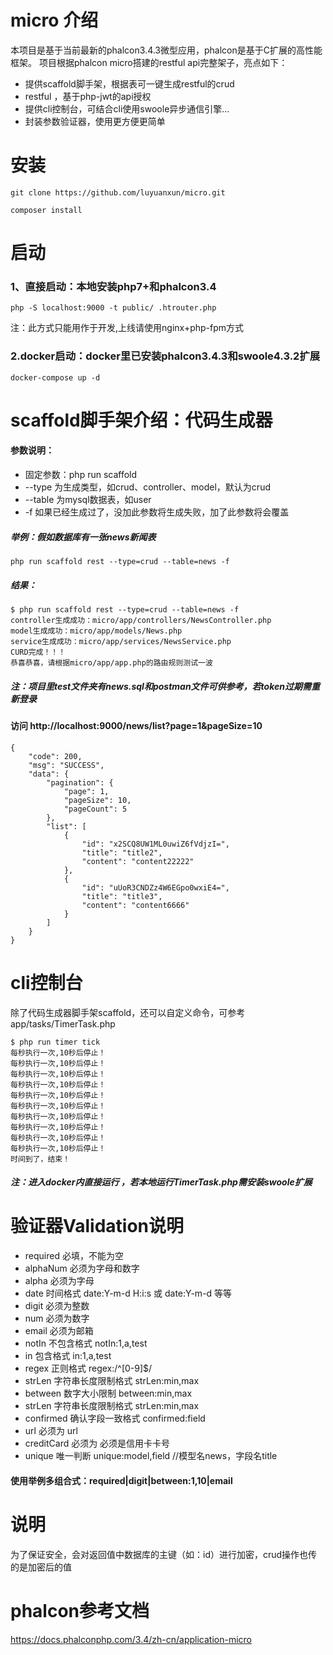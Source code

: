 # micro 介绍
本项目是基于当前最新的phalcon3.4.3微型应用，phalcon是基于C扩展的高性能框架。
项目根据phalcon micro搭建的restful api完整架子，亮点如下：
* 提供scaffold脚手架，根据表可一键生成restful的crud
* restful ，基于php-jwt的api授权
* 提供cli控制台，可结合cli使用swoole异步通信引擎...
* 封装参数验证器，使用更方便更简单


# 安装
```
git clone https://github.com/luyuanxun/micro.git
```
```
composer install
```

# 启动
### 1、直接启动：本地安装php7+和phalcon3.4
```
php -S localhost:9000 -t public/ .htrouter.php
```
注：此方式只能用作于开发,上线请使用nginx+php-fpm方式

### 2.docker启动：docker里已安装phalcon3.4.3和swoole4.3.2扩展
```
docker-compose up -d
```
# scaffold脚手架介绍：代码生成器
#### 参数说明：
* 固定参数：php run scaffold
* --type 为生成类型，如crud、controller、model，默认为crud
* --table 为mysql数据表，如user
* -f 如果已经生成过了，没加此参数将生成失败，加了此参数将会覆盖
##### 举例：假如数据库有一张news新闻表
```
php run scaffold rest --type=crud --table=news -f
```
##### 结果：
```
$ php run scaffold rest --type=crud --table=news -f
controller生成成功：micro/app/controllers/NewsController.php
model生成成功：micro/app/models/News.php
service生成成功：micro/app/services/NewsService.php
CURD完成！！！
恭喜恭喜，请根据micro/app/app.php的路由规则测试一波
```
##### 注：项目里test文件夹有news.sql和postman文件可供参考，若token过期需重新登录

#### 访问 http://localhost:9000/news/list?page=1&pageSize=10
```
{
    "code": 200,
    "msg": "SUCCESS",
    "data": {
        "pagination": {
            "page": 1,
            "pageSize": 10,
            "pageCount": 5
        },
        "list": [
            {
                "id": "x2SCQ8UW1ML0uwiZ6fVdjzI=",
                "title": "title2",
                "content": "content22222"
            },
            {
                "id": "uUoR3CNDZz4W6EGpo0wxiE4=",
                "title": "title3",
                "content": "content6666"
            }
        ]
    }
}
```

# cli控制台
除了代码生成器脚手架scaffold，还可以自定义命令，可参考app/tasks/TimerTask.php
```
$ php run timer tick
每秒执行一次,10秒后停止！
每秒执行一次,10秒后停止！
每秒执行一次,10秒后停止！
每秒执行一次,10秒后停止！
每秒执行一次,10秒后停止！
每秒执行一次,10秒后停止！
每秒执行一次,10秒后停止！
每秒执行一次,10秒后停止！
每秒执行一次,10秒后停止！
每秒执行一次,10秒后停止！
时间到了，结束！
```
##### 注：进入docker内直接运行 ，若本地运行TimerTask.php需安装swoole扩展

# 验证器Validation说明
* required 必填，不能为空
* alphaNum 必须为字母和数字
* alpha 必须为字母
* date 时间格式 date:Y-m-d H:i:s 或 date:Y-m-d 等等
* digit 必须为整数
* num 必须为数字
* email 必须为邮箱
* notIn 不包含格式 notIn:1,a,test
* in 包含格式 in:1,a,test
* regex 正则格式 regex:/^[0-9]$/
* strLen 字符串长度限制格式 strLen:min,max
* between 数字大小限制 between:min,max
* strLen 字符串长度限制格式 strLen:min,max
* confirmed 确认字段一致格式 confirmed:field
* url 必须为 url
* creditCard 必须为 必须是信用卡卡号
* unique 唯一判断 unique:model,field //模型名news，字段名title

#### 使用举例多组合式：required|digit|between:1,10|email

# 说明
为了保证安全，会对返回值中数据库的主键（如：id）进行加密，crud操作也传的是加密后的值


# phalcon参考文档
https://docs.phalconphp.com/3.4/zh-cn/application-micro
